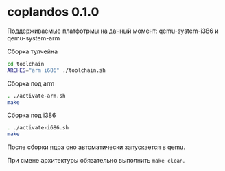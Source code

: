 # coplandos 0.1.0

Поддерживаемые платфотрмы на данный момент: qemu-system-i386 и qemu-system-arm

Сборка тулчейна
```bash
cd toolchain
ARCHES="arm i686" ./toolchain.sh
```

Сборка под arm
```bash
. ./activate-arm.sh
make
```

Сборка под i386
```bash
. ./activate-i686.sh
make
```

После сборки ядра оно автоматически запускается в qemu.

При смене архитектуры обязательно выполнить `make clean`.

